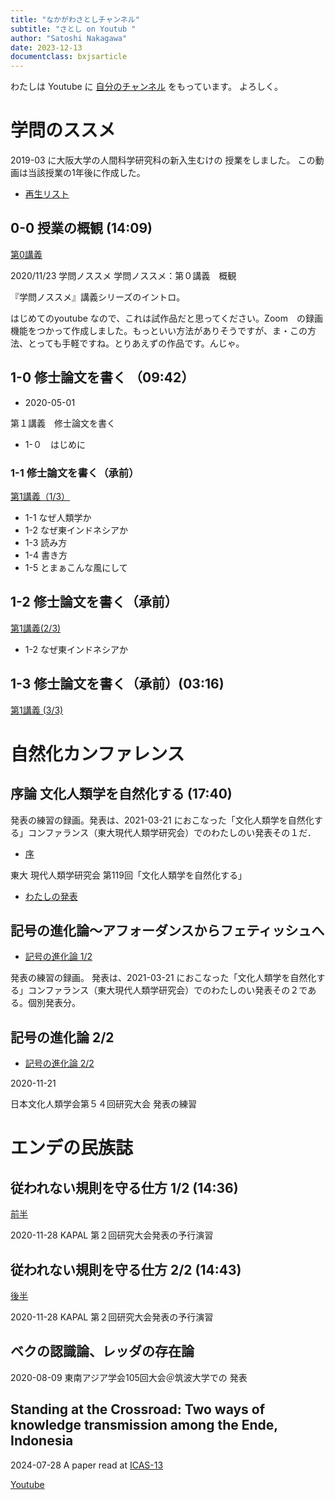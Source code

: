 ```yaml
---
title: "なかがわさとしチャンネル"
subtitle: "さとし on Youtub "
author: "Satoshi Nakagawa"
date: 2023-12-13
documentclass: bxjsarticle
---
```


わたしは Youtube に
[自分のチャンネル](https://www.youtube.com/channel/UC32lW-sM9ewwdrnde8oYGHA)
をもっています。
よろしく。

# 学問のススメ

2019-03 に大阪大学の人間科学研究科の新入生むけの
授業をしました。
この動画は当該授業の1年後に作成した。

- [再生リスト](https://www.youtube.com/playlist?list=PLdFlfXcc0-b6I-A41VQzI4FKTeP4G7jAO)

## 0-0 授業の概観 (14:09)

[第0講義](https://www.youtube.com/watch?v=iPaQfiyYEVQ&t=4s)

2020/11/23  学問ノススメ
学問ノススメ：第０講義　概観

『学問ノススメ』講義シリーズのイントロ。

はじめてのyoutube なので、これは試作品だと思ってください。Zoom　の録画機能をつかって作成しました。もっといい方法がありそうですが、ま・この方法、とっても手軽ですね。とりあえずの作品です。んじゃ。

## 1-0 修士論文を書く （09:42）

- 2020-05-01

第１講義　修士論文を書く

- 1-０　はじめに

### 1-1 修士論文を書く（承前）

[第1講義（1/3）](https://www.youtube.com/watch?v=o0SUf-nv6Go&list=PLdFlfXcc0-b6I-A41VQzI4FKTeP4G7jAO&index=3)


- 1-1 なぜ人類学か
- 1-2 なぜ東インドネシアか
- 1-3 読み方
- 1-4 書き方
- 1-5 とまぁこんな風にして

## 1-2 修士論文を書く（承前）

[第1講義(2/3)](https://www.youtube.com/watch?v=ss-8olz9d8g&list=PLdFlfXcc0-b6I-A41VQzI4FKTeP4G7jAO&index=4)

- 1-2 なぜ東インドネシアか

## 1-3 修士論文を書く（承前）(03:16)

[第1講義 (3/3)](https://www.youtube.com/watch?v=oi3RK8d4-Ho&list=PLdFlfXcc0-b6I-A41VQzI4FKTeP4G7jAO&index=5)

# 自然化カンファレンス

## 序論 文化人類学を自然化する (17:40)
  
発表の練習の録画。発表は、2021-03-21 におこなった「文化人類学を自然化する」コンファランス（東大現代人類学研究会）でのわたしのい発表その１だ．

- [序]( https://www.youtube.com/watch?v=qajf30DJiZc)


東大 現代人類学研究会 第119回「文化人類学を自然化する」

- [わたしの発表](https://sites.google.com/view/ut-anthropology-workshop/history/2020)

##  記号の進化論〜アフォーダンスからフェティッシュへ

- [記号の進化論 1/2](https://www.youtube.com/watch?v=5Vscr3VgnAg&t=668s)

発表の練習の録画。
発表は、2021-03-21 におこなった「文化人類学を自然化する」コンファランス（東大現代人類学研究会）でのわたしのい発表その２である。個別発表分。

## 記号の進化論 2/2

- [記号の進化論 2/2](https://www.youtube.com/watch?v=hYQWlWaDIJ0&t=5s)

2020-11-21

日本文化人類学会第５４回研究大会
発表の練習

# エンデの民族誌

## 従われない規則を守る仕方 1/2 (14:36)

[前半](https://www.youtube.com/watch?v=vIVWJA-k9BY)

2020-11-28 KAPAL 第２回研究大会発表の予行演習

## 従われない規則を守る仕方 2/2 (14:43)

[後半](https://www.youtube.com/watch?v=hZD4o8ZxqsQ)

2020-11-28 KAPAL 第２回研究大会発表の予行演習

## ベクの認識論、レッダの存在論

2020-08-09 東南アジア学会105回大会＠筑波大学での
発表

## Standing at the Crossroad: Two ways of knowledge transmission among the Ende, Indonesia

2024-07-28 A paper read at [ICAS-13](https://icas.asia/icas-13)

[Youtube](https://youtu.be/1Ag0kaTYb88)

